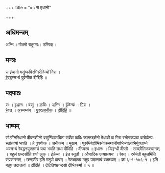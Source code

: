 +++
title = "०५ स इधानो"

+++
## अधिमन्त्रम्
अग्निः। गोतमो राहूगणः। उष्णिक्।

## मन्त्रः
स इ॑धा॒नो वसु॑ष्क॒विर॒ग्निरी॒ळेन्यो॑ गि॒रा ।  
रे॒वद॒स्मभ्यं॑ पुर्वणीक दीदिहि ॥

## पदपाठः
सः । इ॒धा॒नः । वसुः॑ । क॒विः । अ॒ग्निः । ई॒ळेन्यः॑ । गि॒रा ।  
रे॒वत् । अ॒स्मभ्य॑म् । पु॒रु॒ऽअ॒नी॒क॒ । दी॒दि॒हि॒ ॥

## भाष्यम्
सोऽग्निरिधानो दीपनशीलो वसुर्निवासयिता सर्वेषां कविः क्रान्तदर्शनो मेधावी वा गिरा स्तोत्ररूपया वाचेळेन्यः स्तोतव्यो भवति । हे पुर्वणीक । अनीकम् । मुखम् । पुरुभिर्बह्वीभिरनीकस्थानीयाभिर्ज्वालाभिर्युक्ताग्ने अस्मभ्यं रेवद्धनयुक्तमन्नं यथा भवति तथा दीदिहि । दीप्यस्व ॥ इधानः । ञिइन्धी दीप्तौ । ताच्छीलिकश्चानश् । बहुलं छन्दसीति शपो लुक् । ईळेन्यः । ईड स्तुतौ । औणादिक एन्यप्रत्ययः । रेवत् । रयेर्मतौ बहुलमिति संप्रसारणम् । छन्दसीर इति मतुपो वत्वम् । रेशब्दाच्च मतुप उदात्तत्वं वक्तव्यम् । का ६-१-१७६-१ । इति मतुप उदात्तत्वं ॥ दीदिहि । दीदेतिश्छान्दसो दीप्तिकर्मा ॥ ५ ॥